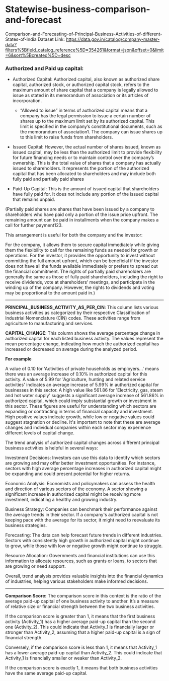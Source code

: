 # Statewise-business-comparison-and-forecast
Comparison-and-Forecasting-of-Principal-Business-Activities-of-different-States-of-India
Dataset Link: https://data.gov.in/catalog/company-master-data?filters%5Bfield_catalog_reference%5D=354261&format=json&offset=0&limit=6&sort%5Bcreated%5D=desc

### Authorized and Paid up capital:
- Authorized Capital: Authorized capital, also known as authorized share capital, authorized stock, or authorized capital stock, refers to the maximum amount of share capital that a company is legally allowed to issue as stated in its memorandum of association or its articles of incorporation.
    - “Allowed to issue” in terms of authorized capital means that a company has the legal permission to issue a certain number of shares up to the maximum limit set by its authorized capital. This limit is specified in the company’s constitutional documents, such as the memorandum of association1. The company can issue shares up to this limit to raise funds from shareholders.
    
    
- Issued Capital: However, the actual number of shares issued, known as issued capital, may be less than the authorized limit to provide flexibility for future financing needs or to maintain control over the company’s ownership. This is the total value of shares that a company has actually issued to shareholders. It represents the portion of the authorized capital that has been allocated to shareholders and may include both fully paid and partially paid shares


- Paid-Up Capital: This is the amount of issued capital that shareholders have fully paid for. It does not include any portion of the issued capital that remains unpaid.

(Partially paid shares are shares that have been issued by a company to shareholders who have paid only a portion of the issue price upfront. The remaining amount can be paid in installments when the company makes a call for further payment123.

This arrangement is useful for both the company and the investor:

For the company, it allows them to secure capital immediately while giving them the flexibility to call for the remaining funds as needed for growth or operations.
For the investor, it provides the opportunity to invest without committing the full amount upfront, which can be beneficial if the investor does not have all the funds available immediately or prefers to spread out the financial commitment.
The rights of partially paid shareholders are generally the same as those of fully paid shareholders, including the right to receive dividends, vote at shareholders’ meetings, and participate in the winding up of the company. However, the rights to dividends and voting may be proportional to the amount paid in.)

---------------------------------------------------------------------------------------------------------------------------------------------------------------------------------------------------------------------

<b>PRINCIPAL_BUSINESS_ACTIVITY_AS_PER_CIN</b>: This column lists various business activities as categorized by their respective Classification of Industrial Nomenclature (CIN) codes. These activities range from agriculture to manufacturing and services.

<b>CAPITAL_CHANGE</b>: This column shows the average percentage change in authorized capital for each listed business activity. The values represent the mean percentage change, indicating how much the authorized capital has increased or decreased on average during the analyzed period.

<strong>For example</strong>

A value of 0.10 for 'Activities of private households as employers...' means there was an average increase of 0.10% in authorized capital for this activity.
A value of 5.99 for 'Agriculture, hunting and related service activities' indicates an average increase of 5.99% in authorized capital for businesses in this sector.
A high value like 561.86 for 'Electricity, gas, steam and hot water supply' suggests a significant average increase of 561.86% in authorized capital, which could imply substantial growth or investment in this sector.
These figures are useful for understanding which sectors are expanding or contracting in terms of financial capacity and investment. High positive values indicate growth, while low or negative values could suggest stagnation or decline. It's important to note that these are average changes and individual companies within each sector may experience different levels of capital change.

The trend analysis of authorized capital changes across different principal business activities is helpful in several ways:

Investment Decisions: Investors can use this data to identify which sectors are growing and may offer better investment opportunities. For instance, sectors with high average percentage increases in authorized capital might be expanding and could present potential for higher returns.

Economic Analysis: Economists and policymakers can assess the health and direction of various sectors of the economy. A sector showing a significant increase in authorized capital might be receiving more investment, indicating a healthy and growing industry.

Business Strategy: Companies can benchmark their performance against the average trends in their sector. If a company's authorized capital is not keeping pace with the average for its sector, it might need to reevaluate its business strategies.

Forecasting: The data can help forecast future trends in different industries. Sectors with consistently high growth in authorized capital might continue to grow, while those with low or negative growth might continue to struggle.

Resource Allocation: Governments and financial institutions can use this information to allocate resources, such as grants or loans, to sectors that are growing or need support.

Overall, trend analysis provides valuable insights into the financial dynamics of industries, helping various stakeholders make informed decisions.

--------------------------------------------------------------------------------------------------------------------------------------------------------------------------------------------------------------------

<b>Comparison Score:</b>
The comparison score in this context is the ratio of the average paid-up capital of one business activity to another. It’s a measure of relative size or financial strength between the two business activities.

If the comparison score is greater than 1, it means that the first business activity (Activity_1) has a higher average paid-up capital than the second one (Activity_2). This could indicate that Activity_1 is financially larger or stronger than Activity_2, assuming that a higher paid-up capital is a sign of financial strength.

Conversely, if the comparison score is less than 1, it means that Activity_1 has a lower average paid-up capital than Activity_2. This could indicate that Activity_1 is financially smaller or weaker than Activity_2.

If the comparison score is exactly 1, it means that both business activities have the same average paid-up capital.
